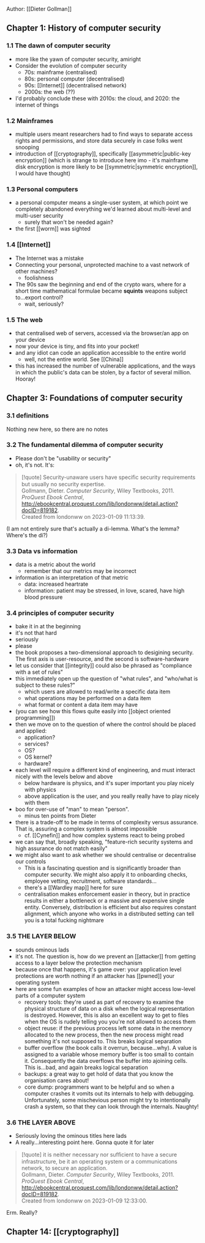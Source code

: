 Author: [[Dieter Gollman]]

## Chapter 1: History of computer security

### 1.1 The dawn of computer security
- more like the yawn of computer security, amiright
- Consider the evolution of computer security
	- 70s: mainframe (centralised)
	- 80s: personal computer (decentralised)
	- 90s: [[Internet]] (decentralised network)
	- 2000s: the web (??)
- I'd probably conclude these with 2010s: the cloud, and 2020: the internet of things
### 1.2 Mainframes
- multiple users meant researchers had to find ways to separate access rights and permissions, and store data securely in case folks went snooping
- introduction of [[cryptography]], specifically [[asymmetric|public-key encryption]] (which is strange to introduce here imo - it's mainframe disk encryption is more likely to be [[symmetric|symmetric encryption]], I would have thought)
### 1.3 Personal computers
- a personal computer means a single-user system, at which point we completely abandoned everything we'd learned about multi-level and multi-user security
	- surely that won't be needed again?
- the first [[worm]] was sighted
### 1.4 [[Internet]]
- The Internet was a mistake
- Connecting your personal, unprotected machine to a vast network of other machines?
	- foolishness
- The 90s saw the beginning and end of the crypto wars, where for a short time mathematical formulae became **squints** weapons subject to...export control?
	- wait, seriously?
### 1.5 The web
- that centralised web of servers, accessed via the browser/an app on your device
- now your device is tiny, and fits into your pocket!
- and any idiot can code an application accessible to the entire world
	- well, not the entire world. See [[China]]
- this has increased the number of vulnerable applications, and the ways in which the public's data can be stolen, by a factor of several million. Hooray!

## Chapter 3: Foundations of computer security
### 3.1 definitions
Nothing new here, so there are no notes

### 3.2 The fundamental dilemma of computer security
- Please don't be "usability or security"
- oh, it's not. It's:
>[!quote] Security-unaware users have speciﬁc security requirements but usually no security expertise.  
Gollmann, Dieter. _Computer Security_, Wiley Textbooks, 2011. _ProQuest Ebook Central_, http://ebookcentral.proquest.com/lib/londonww/detail.action?docID=819182.  
Created from londonww on 2023-01-09 11:13:39.

(I am not entirely sure that's actually a di-lemma. What's the lemma? Where's the di?)

### 3.3 Data vs information
- data is a metric about the world
	- remember that our metrics may be incorrect
- information is an interpretation of that metric
	- data: increased heartrate
	- information: patient may be stressed, in love, scared, have high blood pressure
### 3.4 principles of computer security
- bake it in at the beginning
- it's not that hard
- seriously
- please
- the book proposes a two-dimensional approach to desigining security. The first axis is user-resource, and the second is software-hardware
- let us consider that [[integrity]] could also be phrased as "compliance with a set of rules"
- this immediately open up the question of "what rules", and "who/what is subject to these rules?"
	- which users are allowed to read/write a specific data item
	- what operations may be performed on a data item
	- what format or content a data item may have
- (you can see how this flows quite easily into [[object oriented programming]])
- then we move on to the question of where the control should be placed and applied:
	- application?
	- services?
	- OS?
	- OS kernel?
	- hardware?
- each level will require a different kind of engineering, and must interact nicely with the levels below and above
	- below hardware is physics, and it's super important you play nicely with physics
	- above application is the user, and you really really have to play nicely with them
- boo for over-use of "man" to mean "person". 
	- minus ten points from Dieter
- there is a trade-off to be made in terms of complexity versus assurance. That is, assuring a complex system is almost impossible
	- cf. [[Cynefin]] and how complex systems react to being probed
- we can say that, broadly speaking, "feature-rich security systems and high assurance do not match easily"
- we might also want to ask whether we should centralise or decentralise our controls
	- This is a fascinating question and is significantly broader than computer security. We might also apply it to onboarding checks, employee vetting, recruitment, software standards...
	- there's a [[Wardley map]] here for sure
	- centralisation makes enforcement easier in theory, but in practice results in either a bottleneck or a massive and expensive single entity. Conversely, distribution is efficient but also requires constant alignment, which anyone who works in a distributed setting can tell you is a total fucking nightmare
### 3.5 THE LAYER BELOW
- sounds ominous lads
- it's not. The question is, how do we prevent an [[attacker]] from getting access to a layer below the protection mechanism
- because once that happens, it's game over: your application level protections are worth nothing if an attacker has [[pwned]] your operating system
- here are some fun examples of how an attacker might access low-level parts of a computer system
	- recovery tools: they're used as part of recovery to examine the physical structure of data on a disk when the logical representation is destroyed. However, this is also an excellent way to get to files when the OS is rudely telling you you're not allowed to access them
	- object reuse: if the previous process left some data in the memory allocated to the new process, then the new process might read something it's not supposed to. This breaks logical separation
	- buffer overflow (the book calls it overrun, because...why). A value is assigned to a variable whose memory buffer is too small to contain it. Consequently the data overflows the buffer into ajoining cells. This is...bad, and again breaks logical separation
	- backups: a great way to get hold of data that you know the organisation cares about!
	- core dump: programmers want to be helpful and so when a computer crashes it vomits out its internals to help with debugging. Unfortunately, some mischevious person might try to intentionally crash a system, so that they can look through the internals. Naughty!
### 3.6 THE LAYER ABOVE
- Seriously loving the ominous titles here lads
- A really...interesting point here. Gonna quote it for later
>[!quote] it is neither necessary nor sufﬁcient to have a secure infrastructure, be it an operating system or a communications network, to secure an application.  
Gollmann, Dieter. _Computer Security_, Wiley Textbooks, 2011. _ProQuest Ebook Central_, http://ebookcentral.proquest.com/lib/londonww/detail.action?docID=819182.  
Created from londonww on 2023-01-09 12:33:00.

Erm. Really?

## Chapter 14: [[cryptography]]